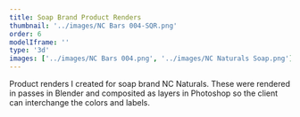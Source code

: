 ```yaml
---
title: Soap Brand Product Renders
thumbnail: '../images/NC Bars 004-SQR.png'
order: 6
modelIframe: ''
type: '3d'
images: ['../images/NC Bars 004.png', '../images/NC Naturals Soap.png']
---
```


Product renders I created for soap brand NC Naturals.
These were rendered in passes in Blender
and composited as layers in Photoshop so the client can
interchange the colors and labels.
